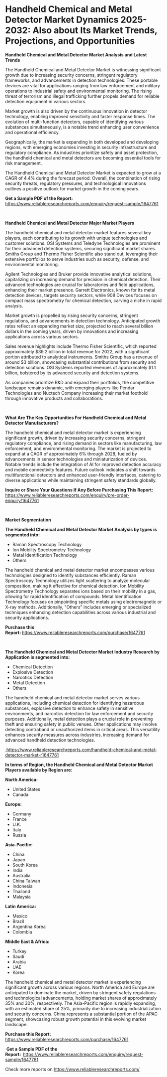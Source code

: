 <p><h1>Handheld Chemical and Metal Detector Market Dynamics 2025-2032: Also about Its Market Trends, Projections, and Opportunities</h1></p><p><strong>Handheld Chemical and Metal Detector Market Analysis and Latest Trends</strong></p>
<p><p>The Handheld Chemical and Metal Detector Market is witnessing significant growth due to increasing security concerns, stringent regulatory frameworks, and advancements in detection technologies. These portable devices are vital for applications ranging from law enforcement and military operations to industrial safety and environmental monitoring. The rising threat of terrorism and illegal trafficking further propels demand for reliable detection equipment in various sectors.</p><p>Market growth is also driven by the continuous innovation in detector technology, enabling improved sensitivity and faster response times. The evolution of multi-function detectors, capable of identifying various substances simultaneously, is a notable trend enhancing user convenience and operational efficiency.</p><p>Geographically, the market is expanding in both developed and developing regions, with emerging economies investing in security infrastructure and regulatory compliance. As industries prioritize safety and asset protection, the handheld chemical and metal detectors are becoming essential tools for risk management.</p><p>The Handheld Chemical and Metal Detector Market is expected to grow at a CAGR of 4.4% during the forecast period. Overall, the combination of rising security threats, regulatory pressures, and technological innovations outlines a positive outlook for market growth in the coming years.</p></p>
<p><strong>Get a Sample PDF of the Report:&nbsp;</strong> <a href="https://www.reliableresearchreports.com/enquiry/request-sample/1647761?utm_campaign=2622&utm_medium=2&utm_source=Github&utm_content=ia&utm_term=21022025&utm_id=handheld-chemical-and-metal-detector">https://www.reliableresearchreports.com/enquiry/request-sample/1647761</a></p>
<p>&nbsp;</p>
<p><strong>Handheld Chemical and Metal Detector Major Market Players</strong></p>
<p><p>The handheld chemical and metal detector market features several key players, each contributing to its growth with unique technologies and customer solutions. OSI Systems and Teledyne Technologies are prominent for their advanced detection systems, securing significant market shares. Smiths Group and Thermo Fisher Scientific also stand out, leveraging their extensive portfolios to serve industries such as security, defense, and environmental monitoring.</p><p>Agilent Technologies and Bruker provide innovative analytical solutions, capitalizing on increasing demand for precision in chemical detection. Their advanced technologies are crucial for laboratories and field applications, enhancing their market presence. Garrett Electronics, known for its metal detection devices, targets security sectors, while 908 Devices focuses on compact mass spectrometry for chemical detection, carving a niche in rapid analysis.</p><p>Market growth is propelled by rising security concerns, stringent regulations, and advancements in detection technology. Anticipated growth rates reflect an expanding market size, projected to reach several billion dollars in the coming years, driven by innovations and increasing applications across various sectors.</p><p>Sales revenue highlights include Thermo Fisher Scientific, which reported approximately $39.2 billion in total revenue for 2022, with a significant portion attributed to analytical instruments. Smiths Group has a revenue of around $3 billion, showcasing substantial contributions from security and detection solutions. OSI Systems reported revenues of approximately $1.1 billion, bolstered by its advanced security and detection systems.</p><p>As companies prioritize R&D and expand their portfolios, the competitive landscape remains dynamic, with emerging players like Pendar Technologies and Nuctech Company increasing their market foothold through innovative products and collaborations.</p></p>
<p>&nbsp;</p>
<p><strong>What Are The Key Opportunities For Handheld Chemical and Metal Detector Manufacturers?</strong></p>
<p><p>The handheld chemical and metal detector market is experiencing significant growth, driven by increasing security concerns, stringent regulatory compliance, and rising demand in sectors like manufacturing, law enforcement, and environmental monitoring. The market is projected to expand at a CAGR of approximately 6% through 2028, fueled by advancements in sensor technologies and miniaturization of devices. Notable trends include the integration of AI for improved detection accuracy and mobile connectivity features. Future outlook indicates a shift towards multifunctional detectors and enhanced user-friendly interfaces, catering to diverse applications while maintaining stringent safety standards globally.</p></p>
<p><strong>Inquire or Share Your Questions If Any Before Purchasing This Report:</strong> <a href="https://www.reliableresearchreports.com/enquiry/pre-order-enquiry/1647761?utm_campaign=2622&utm_medium=2&utm_source=Github&utm_content=ia&utm_term=21022025&utm_id=handheld-chemical-and-metal-detector">https://www.reliableresearchreports.com/enquiry/pre-order-enquiry/1647761</a></p>
<p>&nbsp;</p>
<p><strong>Market Segmentation</strong></p>
<p><strong>The Handheld Chemical and Metal Detector Market Analysis by types is segmented into:</strong></p>
<p><ul><li>Raman Spectroscopy Technology</li><li>Ion Mobility Spectrometry Technology</li><li>Metal Identification Technology</li><li>Others</li></ul></p>
<p><p>The handheld chemical and metal detector market encompasses various technologies designed to identify substances efficiently. Raman Spectroscopy Technology utilizes light scattering to analyze molecular composition, making it effective for chemical detection. Ion Mobility Spectrometry Technology separates ions based on their mobility in a gas, allowing for rapid identification of compounds. Metal Identification Technology focuses on pinpointing specific metals using electromagnetic or X-ray methods. Additionally, "Others" includes emerging or specialized techniques enhancing detection capabilities across various industrial and security applications.</p></p>
<p><strong>Purchase this Report:&nbsp;</strong><a href="https://www.reliableresearchreports.com/purchase/1647761?utm_campaign=2622&utm_medium=2&utm_source=Github&utm_content=ia&utm_term=21022025&utm_id=handheld-chemical-and-metal-detector">https://www.reliableresearchreports.com/purchase/1647761</a></p>
<p>&nbsp;</p>
<p><strong>The Handheld Chemical and Metal Detector Market Industry Research by Application is segmented into:</strong></p>
<p><ul><li>Chemical Detection</li><li>Explosive Detection</li><li>Narcotics Detection</li><li>Metal Detection</li><li>Others</li></ul></p>
<p><p>The handheld chemical and metal detector market serves various applications, including chemical detection for identifying hazardous substances, explosive detection to enhance safety in sensitive environments, and narcotics detection for law enforcement and security purposes. Additionally, metal detection plays a crucial role in preventing theft and ensuring safety in public venues. Other applications may involve detecting contraband or unauthorized items in critical areas. This versatility enhances security measures across industries, increasing demand for advanced handheld detection technologies.</p></p>
<p><a href="https://www.reliableresearchreports.com/handheld-chemical-and-metal-detector-market-r1647761?utm_campaign=2622&utm_medium=2&utm_source=Github&utm_content=ia&utm_term=21022025&utm_id=handheld-chemical-and-metal-detector">&nbsp;https://www.reliableresearchreports.com/handheld-chemical-and-metal-detector-market-r1647761</a></p>
<p><strong>In terms of Region, the Handheld Chemical and Metal Detector Market Players available by Region are:</strong></p>
<p>
    <p> <strong> North America: </strong>
        <ul>
            <li>United States</li>
            <li>Canada</li>
        </ul>
        </p> 
    <p> <strong> Europe: </strong>
        <ul>
            <li>Germany</li>
            <li>France</li>
            <li>U.K.</li>
            <li>Italy</li>
            <li>Russia</li>
        </ul>
        </p> 
    <p> <strong> Asia-Pacific: </strong>
        <ul>
            <li>China</li>
            <li>Japan</li>
            <li>South Korea</li>
            <li>India</li>
            <li>Australia</li>
            <li>China Taiwan</li>
            <li>Indonesia</li>
            <li>Thailand</li>
            <li>Malaysia</li>
        </ul>
        </p> 
    <p> <strong> Latin America: </strong>
        <ul>
            <li>Mexico</li>
            <li>Brazil</li>
            <li>Argentina Korea</li>
            <li>Colombia</li>
        </ul>
        </p> 
    <p> <strong> Middle East & Africa: </strong>
        <ul>
            <li>Turkey</li>
            <li>Saudi</li>
            <li>Arabia</li>
            <li>UAE</li>
            <li>Korea</li>
        </ul>
    </p>
    </p>
<p><p>The handheld chemical and metal detector market is experiencing significant growth across various regions. North America and Europe are anticipated to dominate the market, driven by stringent safety regulations and technological advancements, holding market shares of approximately 35% and 30%, respectively. The Asia-Pacific region is rapidly expanding, with an estimated share of 25%, primarily due to increasing industrialization and security concerns. China represents a substantial portion of the APAC segment, showcasing robust growth potential in this evolving market landscape.</p></p>
<p><strong>Purchase this Report: </strong><a href="https://www.reliableresearchreports.com/purchase/1647761?utm_campaign=2622&utm_medium=2&utm_source=Github&utm_content=ia&utm_term=21022025&utm_id=handheld-chemical-and-metal-detector">https://www.reliableresearchreports.com/purchase/1647761</a></p>
<p>&nbsp;<strong>Get a Sample PDF of the Report:&nbsp;&nbsp;</strong><a href="https://www.reliableresearchreports.com/enquiry/request-sample/1647761?utm_campaign=2622&utm_medium=2&utm_source=Github&utm_content=ia&utm_term=21022025&utm_id=handheld-chemical-and-metal-detector">https://www.reliableresearchreports.com/enquiry/request-sample/1647761</a></p>
<p><strong></strong></p>
<p>Check more reports on <a href="https://www.reliableresearchreports.com/?utm_campaign=2622&utm_medium=2&utm_source=Github&utm_content=ia&utm_term=21022025&utm_id=handheld-chemical-and-metal-detector">https://www.reliableresearchreports.com/</a></p>